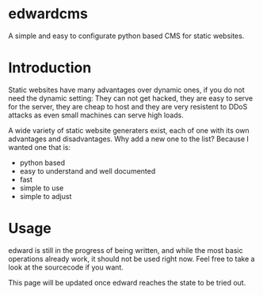 # edwardcms

A simple and easy to configurate python based CMS for static websites.

# Introduction

Static websites have many advantages over dynamic ones, if you do not need the dynamic setting: They can not get hacked, they are easy to serve for the server, they are cheap to host and they are very resistent to DDoS attacks as even small machines can serve high loads.

A wide variety of static website generaters exist, each of one with its own advantages and disadvantages. Why add a new one to the list? Because I wanted one that is:

* python based
* easy to understand and well documented
* fast
* simple to use
* simple to adjust

# Usage

edward is still in the progress of being written, and while the most basic operations already work, it should not be used right now. Feel free to take a look at the sourcecode if you want.

This page will be updated once edward reaches the state to be tried out.


